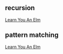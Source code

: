 ## recursion
[Learn You An Elm](http://learnyouanelm.github.io/pages/05-recursion.html)

## pattern matching
[Learn You An Elm](http://learnyouanelm.github.io/pages/04-syntax-in-functions.html)
